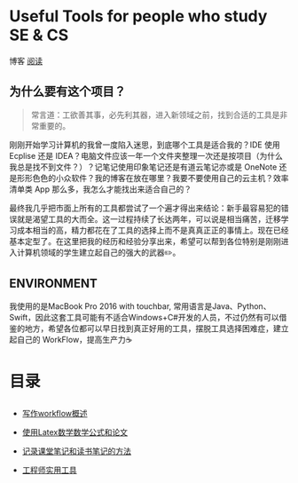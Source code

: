 # Useful Tools for people who study SE & CS
博客
[阅读](https://jaschenn.github.io/Tools/web/Tools/)
## 为什么要有这个项目？
> 常言道：工欲善其事，必先利其器，进入新领域之前，找到合适的工具是非常重要的。

刚刚开始学习计算机的我曾一度陷入迷思，到底哪个工具是适合我的？IDE 使用 Ecplise 还是 IDEA？电脑文件应该一年一个文件夹整理一次还是按项目（为什么我总是找不到文件？）？记笔记使用印象笔记还是有道云笔记亦或是 OneNote 还是形形色色的小众软件？我的博客在放在哪里？我要不要使用自己的云主机？效率清单类 App 那么多，我怎么才能找出来适合自己的？

最终我几乎把市面上所有的工具都尝试了一个遍才得出来结论：新手最容易犯的错误就是渴望工具的大而全。这一过程持续了长达两年，可以说是相当痛苦，迁移学习成本相当的高，精力都花在了工具的选择上而不是真真正正的事情上。现在已经基本定型了。在这里把我的经历和经验分享出来，希望可以帮到各位特别是刚刚进入计算机领域的学生建立起自己的强大的武器✏️。

## ENVIRONMENT
我使用的是MacBook Pro 2016 with touchbar, 常用语言是Java、Python、Swift，因此这套工具可能有不适合Windows+C#开发的人员，不过仍然有可以借鉴的地方，希望各位都可以早日找到真正好用的工具，摆脱工具选择困难症，建立起自己的 WorkFlow，提高生产力☕️



# 目录
## 

* [写作workflow概述](./写作篇/0.md)
* [使用Latex数学数学公式和论文](./写作篇/使用latex.md)

* [记录课堂笔记和读书笔记的方法](./专业篇/0.md)

* [工程师实用工具](./基础篇/实用工具.md)
